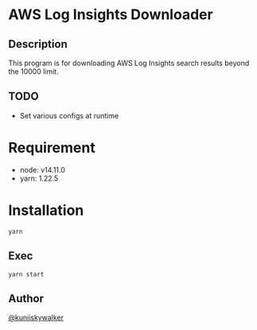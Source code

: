 AWS Log Insights Downloader
=================

## Description

This program is for downloading AWS Log Insights search results beyond the 10000 limit.

## TODO

- Set various configs at runtime

# Requirement

- node: v14.11.0
- yarn: 1.22.5

# Installation

```
yarn
```

## Exec

```
yarn start
```

## Author

[@kuniiskywalker](https://twitter.com/kuniiskywalker)
